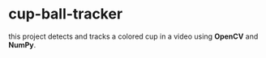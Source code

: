 # cup-ball-tracker
this project detects and tracks a colored cup in a video using **OpenCV** and **NumPy**.
